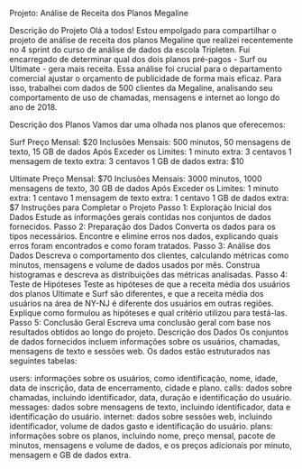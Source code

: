 
Projeto: Análise de Receita dos Planos Megaline

Descrição do Projeto
Olá a todos! Estou empolgado para compartilhar o projeto de análise de receita dos planos Megaline que realizei recentemente no 4 sprint do curso de análise de dados da escola Tripleten. Fui encarregado de determinar qual dos dois planos pré-pagos - Surf ou Ultimate - gera mais receita. Essa análise foi crucial para o departamento comercial ajustar o orçamento de publicidade de forma mais eficaz. Para isso, trabalhei com dados de 500 clientes da Megaline, analisando seu comportamento de uso de chamadas, mensagens e internet ao longo do ano de 2018.

Descrição dos Planos
Vamos dar uma olhada nos planos que oferecemos:

Surf
Preço Mensal: $20
Inclusões Mensais: 500 minutos, 50 mensagens de texto, 15 GB de dados
Após Exceder os Limites:
1 minuto extra: 3 centavos
1 mensagem de texto extra: 3 centavos
1 GB de dados extra: $10

Ultimate
Preço Mensal: $70
Inclusões Mensais: 3000 minutos, 1000 mensagens de texto, 30 GB de dados
Após Exceder os Limites:
1 minuto extra: 1 centavo
1 mensagem de texto extra: 1 centavo
1 GB de dados extra: $7
Instruções para Completar o Projeto
Passo 1: Exploração Inicial dos Dados
Estude as informações gerais contidas nos conjuntos de dados fornecidos.
Passo 2: Preparação dos Dados
Converta os dados para os tipos necessários.
Encontre e elimine erros nos dados, explicando quais erros foram encontrados e como foram tratados.
Passo 3: Análise dos Dados
Descreva o comportamento dos clientes, calculando métricas como minutos, mensagens e volume de dados usados por mês.
Construa histogramas e descreva as distribuições das métricas analisadas.
Passo 4: Teste de Hipóteses
Teste as hipóteses de que a receita média dos usuários dos planos Ultimate e Surf são diferentes, e que a receita média dos usuários na área de NY-NJ é diferente dos usuários em outras regiões.
Explique como formulou as hipóteses e qual critério utilizou para testá-las.
Passo 5: Conclusão Geral
Escreva uma conclusão geral com base nos resultados obtidos ao longo do projeto.
Descrição dos Dados
Os conjuntos de dados fornecidos incluem informações sobre os usuários, chamadas, mensagens de texto e sessões web. Os dados estão estruturados nas seguintes tabelas:

users: informações sobre os usuários, como identificação, nome, idade, data de inscrição, data de encerramento, cidade e plano.
calls: dados sobre chamadas, incluindo identificador, data, duração e identificação do usuário.
messages: dados sobre mensagens de texto, incluindo identificador, data e identificação do usuário.
internet: dados sobre sessões web, incluindo identificador, volume de dados gasto e identificação do usuário.
plans: informações sobre os planos, incluindo nome, preço mensal, pacote de minutos, mensagens e volume de dados, e os preços adicionais por minuto, mensagem e GB de dados extra.
